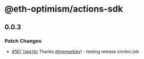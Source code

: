 # @eth-optimism/actions-sdk

## 0.0.3

### Patch Changes

- [#187](https://github.com/ethereum-optimism/actions/pull/187) [`7464702`](https://github.com/ethereum-optimism/actions/commit/7464702ff85718f3a1a6825b19164ff8de20e243) Thanks [@tremarkley](https://github.com/tremarkley)! - testing release circleci job
